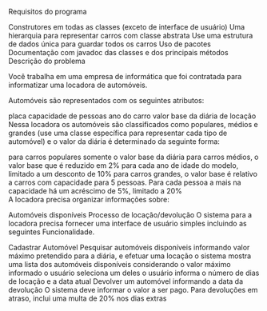 Requisitos do programa

Construtores em todas as classes (exceto de interface de usuário)
Uma hierarquia para representar carros com classe abstrata
Use uma estrutura de dados única para guardar todos os carros
Uso de pacotes
Documentação com javadoc das classes e dos principais métodos
Descrição do problema

Você trabalha em uma empresa de informática que foi contratada para informatizar uma locadora de automóveis.

Automóveis são representados com os seguintes atributos:

placa
capacidade de pessoas
ano do carro
valor base da diária de locação
Nessa locadora os automóveis são classificados como populares, médios e grandes (use uma classe específica para  representar cada tipo de automóvel) e o valor da diária é determinado da seguinte forma:

para carros populares somente o valor base da diária
para carros médios, o valor base que é reduzido em 2% para cada ano de idade do modelo, limitado a um desconto de 10%
para carros grandes, o valor base é relativo a carros com capacidade para 5 pessoas. Para cada pessoa a mais na capacidade há um acréscimo de 5%, limitado a 20%   
A locadora precisa organizar informações sobre:

Automóveis disponíveis
Processo de locação/devolução
O sistema para a locadora precisa fornecer uma interface de usuário simples incluindo as seguintes Funcionalidade.

Cadastrar Automóvel
Pesquisar automóveis disponíveis informando valor máximo pretendido para a diária, e efetuar uma locação
o sistema mostra uma lista dos automóveis disponíveis considerando o valor máximo informado
o usuário seleciona um deles
o usuário informa o número de dias de locação e a data atual
Devolver um automóvel informando a data da devolução
O sistema deve informar o valor a ser pago. Para devoluções em atraso, inclui uma multa de 20% nos dias extras
